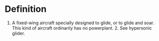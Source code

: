 # Definition

1.  A fixed-wing aircraft specially designed to glide, or to glide and
    soar. This kind of aircraft ordinarily has no powerplant. 2. See
    hypersonic glider.
